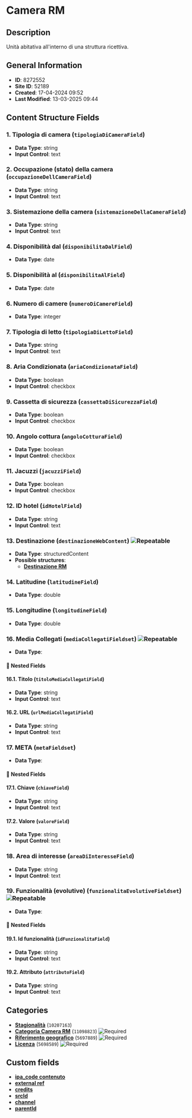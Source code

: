 # Camera RM

## Description
Unità abitativa all'interno di una struttura ricettiva.
## General Information
- **ID**: 8272552
- **Site ID**: 52189
- **Created**: 17-04-2024 09:52
- **Last Modified**: 13-03-2025 09:44

## Content Structure Fields
### 1. Tipologia di camera (`tipologiaDiCameraField`) 
- **Data Type**: string
- **Input Control**: text

### 2. Occupazione (stato) della camera (`occupazioneDellCameraField`) 
- **Data Type**: string
- **Input Control**: text

### 3. Sistemazione della camera (`sistemazioneDellaCameraField`) 
- **Data Type**: string
- **Input Control**: text

### 4. Disponibilità dal (`disponibilitaDalField`) 
- **Data Type**: date

### 5. Disponibilità al (`disponibilitaAlField`) 
- **Data Type**: date

### 6. Numero di camere (`numeroDiCamereField`) 
- **Data Type**: integer

### 7. Tipologia di letto (`tipologiaDiLettoField`) 
- **Data Type**: string
- **Input Control**: text

### 8. Aria Condizionata (`ariaCondizionataField`) 
- **Data Type**: boolean
- **Input Control**: checkbox

### 9. Cassetta di sicurezza (`cassettaDiSicurezzaField`) 
- **Data Type**: boolean
- **Input Control**: checkbox

### 10. Angolo cottura (`angoloCotturaField`) 
- **Data Type**: boolean
- **Input Control**: checkbox

### 11. Jacuzzi (`jacuzziField`) 
- **Data Type**: boolean
- **Input Control**: checkbox

### 12. ID hotel (`idHotelField`) 
- **Data Type**: string
- **Input Control**: text

### 13. Destinazione (`destinazioneWebContent`) ![Repeatable](https://img.shields.io/badge/🔄Repeatable-blue.svg)
- **Data Type**: structuredContent
- **Possible structures**:
  - **[Destinazione RM](../../contentStructure/destinazione-rm/README.md)**

### 14. Latitudine (`latitudineField`) 
- **Data Type**: double

### 15. Longitudine (`longitudineField`) 
- **Data Type**: double

### 16. Media Collegati (`mediaCollegatiFieldset`) ![Repeatable](https://img.shields.io/badge/🔄Repeatable-blue.svg)
- **Data Type**: 
#### 📁 Nested Fields
#### 16.1. Titolo (`titoloMediaCollegatiField`) 
- **Data Type**: string
- **Input Control**: text

#### 16.2. URL (`urlMediaCollegatiField`) 
- **Data Type**: string
- **Input Control**: text


### 17. META (`metaFieldset`) 
- **Data Type**: 
#### 📁 Nested Fields
#### 17.1. Chiave (`chiaveField`) 
- **Data Type**: string
- **Input Control**: text

#### 17.2. Valore (`valoreField`) 
- **Data Type**: string
- **Input Control**: text


### 18. Area di interesse (`areaDiInteresseField`) 
- **Data Type**: string
- **Input Control**: text

### 19. Funzionalità (evolutive) (`funzionalitaEvolutiveFieldset`) ![Repeatable](https://img.shields.io/badge/🔄Repeatable-blue.svg)
- **Data Type**: 
#### 📁 Nested Fields
#### 19.1. Id funzionalità (`idFunzionalitaField`) 
- **Data Type**: string
- **Input Control**: text

#### 19.2. Attributo (`attributoField`) 
- **Data Type**: string
- **Input Control**: text


## Categories
- **[Stagionalità](../../categories/stagionalità.md)** (`10207163`) 
- **[Categoria Camera RM](../../categories/categoria-camera-rm.md)** (`11098823`) ![Required](https://img.shields.io/badge/*Required-red.svg)
- **[Riferimento geografico](../../categories/riferimento-geografico.md)** (`5697889`) ![Required](https://img.shields.io/badge/*Required-red.svg)
- **[Licenza](../../categories/licenza.md)** (`5698589`) ![Required](https://img.shields.io/badge/*Required-red.svg)
## Custom fields
- **[ipa_code contenuto](../../customFields/ipa-code-contenuto.md)**
- **[external ref](../../customFields/external-ref.md)**
- **[credits](../../customFields/credits.md)**
- **[srcId](../../customFields/srcid.md)**
- **[channel](../../customFields/channel.md)**
- **[parentId](../../customFields/parentid.md)**
